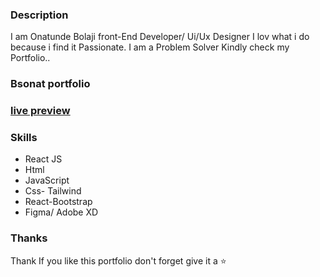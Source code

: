 ### Description
I am Onatunde Bolaji front-End Developer/ Ui/Ux Designer I lov what i do because i find it Passionate. I am a Problem Solver Kindly check my Portfolio..


### Bsonat portfolio 

### [live preview](https://bsonatunde.netlify.app/)


### Skills

- React JS
- Html
- JavaScript
- Css- Tailwind 
- React-Bootstrap
- Figma/ Adobe XD




### Thanks
Thank
If you like this portfolio  don't forget give it a ⭐ 
